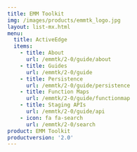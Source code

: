 ```yaml
---
title: EMM Toolkit
img: /images/products/emmtk_logo.jpg
layout: list-mx.html
menu:
  title: ActiveEdge
  items:
    - title: About
      url: /emmtk/2-0/guide/about
    - title: Guides
      url: /emmtk/2-0/guide
    - title: Persistence
      url: /emmtk/2-0/guide/persistence
    - title: Function Maps
      url: /emmtk/2-0/guide/functionmap
    - title: Staging APIs
      url: /emmtk/2-0/guide/api
    - icon: fa fa-search
      url: /emmtk/2-0/search
product: EMM Toolkit
productversion: '2.0'
---
```

